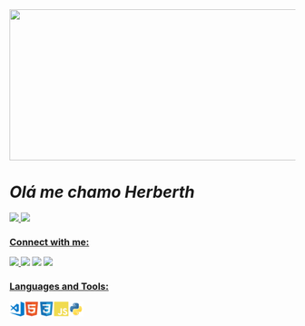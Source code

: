 <div>
    <img align="center" width="600px" height="266px" src="https://giphy.com/embed/WDZBrmwNjm5g8qsl1F">
    
</div>

# **_Olá me chamo Herberth_**
<div>
    <a href=https://github.com/sm7f>
    <img botton="180em" src="https://github-readme-stats.vercel.app/api/?username=sm7f&show_icons=true&theme=chartreuse-dark&include_all_commits=true&count_private=true"/>
    <img height="180em" src="https://github-readme-stats.vercel.app/api/top-langs/?username=sm7f&&layout=compact&langs_count=7&theme=chartreuse-dark"/>

</div>


### Connect with me:
<div>
    </a>
    <a href="https://www.instagram.com/heberthamorim/" target="_blank"><img src="https://img.shields.io/badge/-Instagram-9146FF?style=for-the-badge&logo=instagram&logoColor=white" target="_blank">
    </a> 
    <a href="https://www.linkedin.com/in/herberth-amorim-6883321a0/" target="_blank"><img src="https://img.shields.io/badge/-LinkedIn-00bce4?style=for-the-badge&logo=linkedin&logoColor=white" target="_blank"></a> 
    <a href="https://twitter.com/home" target="_blank"><img src="https://img.shields.io/badge/-Twitter-%230077B5?style=for-the-badge&logo=twitter&logoColor=white" target="_blank"></a> 
    <a href="https://www.youtube.com/channel/UCpKC6cfaRhoKr2k966yCf1w" target="_blank"><img src="https://img.shields.io/badge/YouTube-FF0000?style=for-the-badge&logo=youtube&logoColor=white" target="_blank">
</div>

### Languages and Tools:

<div>
    <img align="left" alt="Visual Studio Code" width="26px" src="https://raw.githubusercontent.com/github/explore/80688e429a7d4ef2fca1e82350fe8e3517d3494d/topics/visual-studio-code/visual-studio-code.png" />
    <img align="left" alt="HTML5" width="26px" src="https://raw.githubusercontent.com/devicons/devicon/master/icons/html5/html5-original.svg" />
    <img align="left" alt="CSS" width="26px" src="https://raw.githubusercontent.com/devicons/devicon/master/icons/css3/css3-original.svg" />
    <img align="left" alt="JavaScript" width="26px" src="https://raw.githubusercontent.com/devicons/devicon/master/icons/javascript/javascript-plain.svg" />
    <img align="left" alt="Python" width="26px" src="https://raw.githubusercontent.com/devicons/devicon/master/icons/python/python-original.svg" />
</div>